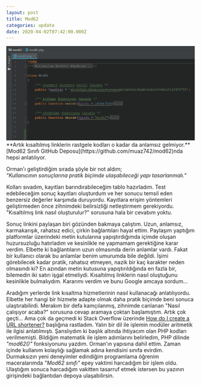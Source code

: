 ```yaml
---
layout: post
title: Mod62
categories: update
date: 2020-04-02T07:42:00.000Z
---
```

<img src="/images/fulls/2020-04-02-mod62.png" class="fit image">
**Artık kısaltılmış linklerin rastgele kodları o kadar da anlamsız gelmiyor.**<br>
[Mod62 Sınıfı GitHub Deposu](https://github.com/muaz742/mod62)nda hepsi anlatılıyor.

Orman'ı geliştirdiğim sırada şöyle bir not aldım;<br>
*"Kullanıcının sonuçlarına pratik biçimde ulaşabileceği yapı tasarlanmalı."*

Kolları sıvadım, kayıtları barındırabileceğim tablo hazırladım. Test edebileceğim sonuç kayıtları oluşturdum ve her sonucu temsil eden benzersiz değerler karşımda duruyordu. Kayıtlara erişim yöntemleri geliştirmeden önce zihnimdeki belirsizliği netleştirmem gerekiyordu. "Kısaltılmış link nasıl oluşturulur?" sorusuna hala bir cevabım yoktu. 

Sonuç linkini paylaşan biri gözünden bakmaya çalıştım. Uzun, anlamsız, karmakarışık, rahatsız edici, çirkin bağlantıları hayal ettim. Paylaşım yaptığım platformlar üzerindeki metin kutularına yapıştırdığımda içimde oluşan huzursuzluğu hatırladım ve kesinlikle ne yapmamam gerektiğine karar verdim. Elbette ki bağlantıların uzun olmasında derin anlamlar vardı. Fakat bir kullanıcı olarak bu anlamlar benim umurumda bile değildi. İşimi görebilecek kadar pratik, rahatsız etmeyen, nazik bir kaç karakter neden olmasındı ki? En azından metin kutusuna yapıştırıldığında en fazla bir, bilemedin iki satırı işgal etmeliydi. Kısaltılmış linklerin nasıl oluştuğunu kesinlikle bulmalıydım. Kararımı verdim ve bunu Google amcaya sordum...

Aradığım yerlerde link kısaltma hizmetlerinin nasıl kullanacağı anlatılıyordu. Elbette her hangi bir hizmete adapte olmak daha pratik biçimde beni sonuca ulaştırabilirdi. Merakım bir defa kamçılanmış, zihnimde canlanan "Nasıl çalışıyor acaba?" sorusuna cevap aramaya çoktan başlamıştım. Artık çok geçti... Ama çok da geçmedi ki Stack Overflow üzerinde [How do I create a URL shortener?](https://stackoverflow.com/questions/742013/how-do-i-create-a-url-shortener) başlığına rastladım. Yalın bir dil ile işlemin modüler aritmetik ile ilgisi anlatılmıştı. Şanslıydım ki başlık altında ihtiyacım olan PHP kodları verilmemişti. Bildiğim matematik ile işlem adımlarını belirledim, PHP dilinde *"mod62()"* fonksiyonunu yazdım. Orman'ın yapısına dahil ettim. Zaman içinde kullanım kolaylığı sağlamak adına kendisini sınıfa evirdim. Durmaksızın yeni deneyimler edindiğim programlama öğrenim maceralarımda *"Mod62 sınıfı"* epey vaktimi harcadığım bir işlem oldu. Ulaştığım sonuca harcadığım vakitten tasarruf etmek istersen bu yazının girişindeki bağlantıdan depoya ulaşabilirsin.